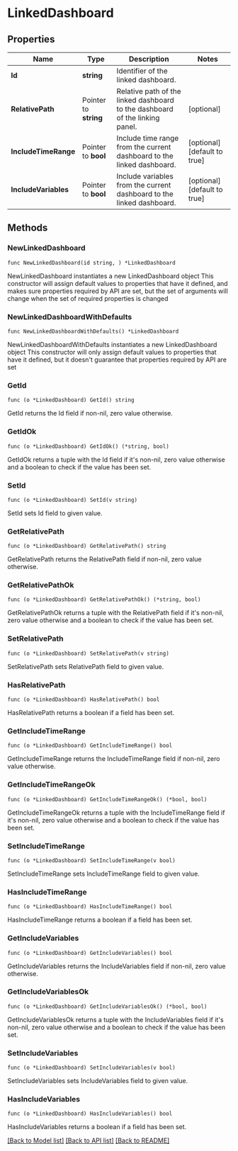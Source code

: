 # LinkedDashboard

## Properties

Name | Type | Description | Notes
------------ | ------------- | ------------- | -------------
**Id** | **string** | Identifier of the linked dashboard. | 
**RelativePath** | Pointer to **string** | Relative path of the linked dashboard to the dashboard of the linking panel. | [optional] 
**IncludeTimeRange** | Pointer to **bool** | Include time range from the current dashboard to the linked dashboard. | [optional] [default to true]
**IncludeVariables** | Pointer to **bool** | Include variables from the current dashboard to the linked dashboard. | [optional] [default to true]

## Methods

### NewLinkedDashboard

`func NewLinkedDashboard(id string, ) *LinkedDashboard`

NewLinkedDashboard instantiates a new LinkedDashboard object
This constructor will assign default values to properties that have it defined,
and makes sure properties required by API are set, but the set of arguments
will change when the set of required properties is changed

### NewLinkedDashboardWithDefaults

`func NewLinkedDashboardWithDefaults() *LinkedDashboard`

NewLinkedDashboardWithDefaults instantiates a new LinkedDashboard object
This constructor will only assign default values to properties that have it defined,
but it doesn't guarantee that properties required by API are set

### GetId

`func (o *LinkedDashboard) GetId() string`

GetId returns the Id field if non-nil, zero value otherwise.

### GetIdOk

`func (o *LinkedDashboard) GetIdOk() (*string, bool)`

GetIdOk returns a tuple with the Id field if it's non-nil, zero value otherwise
and a boolean to check if the value has been set.

### SetId

`func (o *LinkedDashboard) SetId(v string)`

SetId sets Id field to given value.


### GetRelativePath

`func (o *LinkedDashboard) GetRelativePath() string`

GetRelativePath returns the RelativePath field if non-nil, zero value otherwise.

### GetRelativePathOk

`func (o *LinkedDashboard) GetRelativePathOk() (*string, bool)`

GetRelativePathOk returns a tuple with the RelativePath field if it's non-nil, zero value otherwise
and a boolean to check if the value has been set.

### SetRelativePath

`func (o *LinkedDashboard) SetRelativePath(v string)`

SetRelativePath sets RelativePath field to given value.

### HasRelativePath

`func (o *LinkedDashboard) HasRelativePath() bool`

HasRelativePath returns a boolean if a field has been set.

### GetIncludeTimeRange

`func (o *LinkedDashboard) GetIncludeTimeRange() bool`

GetIncludeTimeRange returns the IncludeTimeRange field if non-nil, zero value otherwise.

### GetIncludeTimeRangeOk

`func (o *LinkedDashboard) GetIncludeTimeRangeOk() (*bool, bool)`

GetIncludeTimeRangeOk returns a tuple with the IncludeTimeRange field if it's non-nil, zero value otherwise
and a boolean to check if the value has been set.

### SetIncludeTimeRange

`func (o *LinkedDashboard) SetIncludeTimeRange(v bool)`

SetIncludeTimeRange sets IncludeTimeRange field to given value.

### HasIncludeTimeRange

`func (o *LinkedDashboard) HasIncludeTimeRange() bool`

HasIncludeTimeRange returns a boolean if a field has been set.

### GetIncludeVariables

`func (o *LinkedDashboard) GetIncludeVariables() bool`

GetIncludeVariables returns the IncludeVariables field if non-nil, zero value otherwise.

### GetIncludeVariablesOk

`func (o *LinkedDashboard) GetIncludeVariablesOk() (*bool, bool)`

GetIncludeVariablesOk returns a tuple with the IncludeVariables field if it's non-nil, zero value otherwise
and a boolean to check if the value has been set.

### SetIncludeVariables

`func (o *LinkedDashboard) SetIncludeVariables(v bool)`

SetIncludeVariables sets IncludeVariables field to given value.

### HasIncludeVariables

`func (o *LinkedDashboard) HasIncludeVariables() bool`

HasIncludeVariables returns a boolean if a field has been set.


[[Back to Model list]](../README.md#documentation-for-models) [[Back to API list]](../README.md#documentation-for-api-endpoints) [[Back to README]](../README.md)


